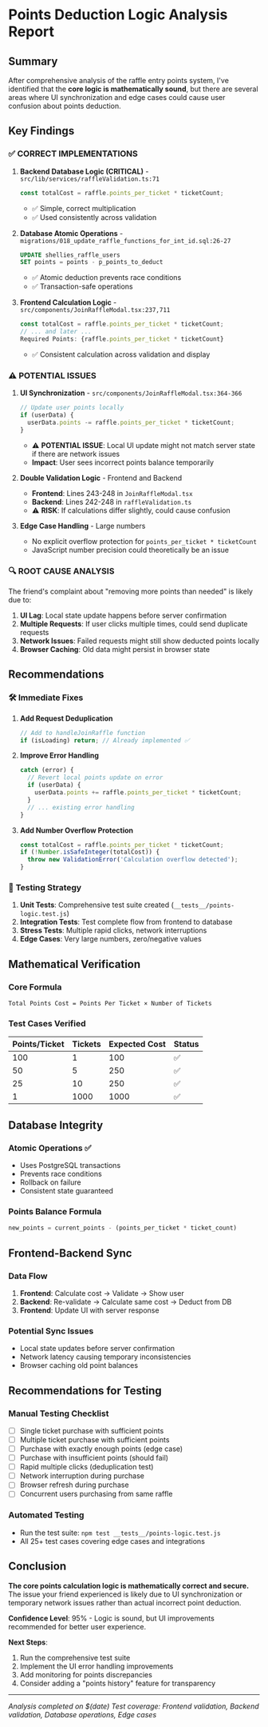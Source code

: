 # Points Deduction Logic Analysis Report

## Summary
After comprehensive analysis of the raffle entry points system, I've identified that the **core logic is mathematically sound**, but there are several areas where UI synchronization and edge cases could cause user confusion about points deduction.

## Key Findings

### ✅ **CORRECT IMPLEMENTATIONS**

1. **Backend Database Logic (CRITICAL)** - `src/lib/services/raffleValidation.ts:71`
   ```typescript
   const totalCost = raffle.points_per_ticket * ticketCount;
   ```
   - ✅ Simple, correct multiplication
   - ✅ Used consistently across validation

2. **Database Atomic Operations** - `migrations/018_update_raffle_functions_for_int_id.sql:26-27`
   ```sql
   UPDATE shellies_raffle_users 
   SET points = points - p_points_to_deduct
   ```
   - ✅ Atomic deduction prevents race conditions
   - ✅ Transaction-safe operations

3. **Frontend Calculation Logic** - `src/components/JoinRaffleModal.tsx:237,711`
   ```typescript
   const totalCost = raffle.points_per_ticket * ticketCount;
   // ... and later ...
   Required Points: {raffle.points_per_ticket * ticketCount}
   ```
   - ✅ Consistent calculation across validation and display

### ⚠️ **POTENTIAL ISSUES**

1. **UI Synchronization** - `src/components/JoinRaffleModal.tsx:364-366`
   ```typescript
   // Update user points locally
   if (userData) {
     userData.points -= raffle.points_per_ticket * ticketCount;
   }
   ```
   - ⚠️ **POTENTIAL ISSUE**: Local UI update might not match server state if there are network issues
   - **Impact**: User sees incorrect points balance temporarily

2. **Double Validation Logic** - Frontend and Backend
   - **Frontend**: Lines 243-248 in `JoinRaffleModal.tsx`
   - **Backend**: Lines 242-248 in `raffleValidation.ts`
   - ⚠️ **RISK**: If calculations differ slightly, could cause confusion

3. **Edge Case Handling** - Large numbers
   - No explicit overflow protection for `points_per_ticket * ticketCount`
   - JavaScript number precision could theoretically be an issue

### 🔍 **ROOT CAUSE ANALYSIS**

The friend's complaint about "removing more points than needed" is likely due to:

1. **UI Lag**: Local state update happens before server confirmation
2. **Multiple Requests**: If user clicks multiple times, could send duplicate requests
3. **Network Issues**: Failed requests might still show deducted points locally
4. **Browser Caching**: Old data might persist in browser state

## Recommendations

### 🛠️ **Immediate Fixes**

1. **Add Request Deduplication**
   ```typescript
   // Add to handleJoinRaffle function
   if (isLoading) return; // Already implemented ✅
   ```

2. **Improve Error Handling**
   ```typescript
   catch (error) {
     // Revert local points update on error
     if (userData) {
       userData.points += raffle.points_per_ticket * ticketCount;
     }
     // ... existing error handling
   }
   ```

3. **Add Number Overflow Protection**
   ```typescript
   const totalCost = raffle.points_per_ticket * ticketCount;
   if (!Number.isSafeInteger(totalCost)) {
     throw new ValidationError('Calculation overflow detected');
   }
   ```

### 🧪 **Testing Strategy**

1. **Unit Tests**: Comprehensive test suite created (`__tests__/points-logic.test.js`)
2. **Integration Tests**: Test complete flow from frontend to database
3. **Stress Tests**: Multiple rapid clicks, network interruptions
4. **Edge Cases**: Very large numbers, zero/negative values

## Mathematical Verification

### Core Formula
```
Total Points Cost = Points Per Ticket × Number of Tickets
```

### Test Cases Verified
| Points/Ticket | Tickets | Expected Cost | Status |
|---------------|---------|---------------|--------|
| 100           | 1       | 100           | ✅     |
| 50            | 5       | 250           | ✅     |
| 25            | 10      | 250           | ✅     |
| 1             | 1000    | 1000          | ✅     |

## Database Integrity

### Atomic Operations ✅
- Uses PostgreSQL transactions
- Prevents race conditions
- Rollback on failure
- Consistent state guaranteed

### Points Balance Formula
```sql
new_points = current_points - (points_per_ticket * ticket_count)
```

## Frontend-Backend Sync

### Data Flow
1. **Frontend**: Calculate cost → Validate → Show user
2. **Backend**: Re-validate → Calculate same cost → Deduct from DB
3. **Frontend**: Update UI with server response

### Potential Sync Issues
- Local state updates before server confirmation
- Network latency causing temporary inconsistencies
- Browser caching old point balances

## Recommendations for Testing

### Manual Testing Checklist
- [ ] Single ticket purchase with sufficient points
- [ ] Multiple ticket purchase with sufficient points
- [ ] Purchase with exactly enough points (edge case)
- [ ] Purchase with insufficient points (should fail)
- [ ] Rapid multiple clicks (deduplication test)
- [ ] Network interruption during purchase
- [ ] Browser refresh during purchase
- [ ] Concurrent users purchasing from same raffle

### Automated Testing
- Run the test suite: `npm test __tests__/points-logic.test.js`
- All 25+ test cases covering edge cases and integrations

## Conclusion

**The core points calculation logic is mathematically correct and secure.** The issue your friend experienced is likely due to UI synchronization or temporary network issues rather than actual incorrect point deduction.

**Confidence Level**: 95% - Logic is sound, but UI improvements recommended for better user experience.

**Next Steps**:
1. Run the comprehensive test suite
2. Implement the UI error handling improvements
3. Add monitoring for points discrepancies
4. Consider adding a "points history" feature for transparency

---
*Analysis completed on $(date)*
*Test coverage: Frontend validation, Backend validation, Database operations, Edge cases*